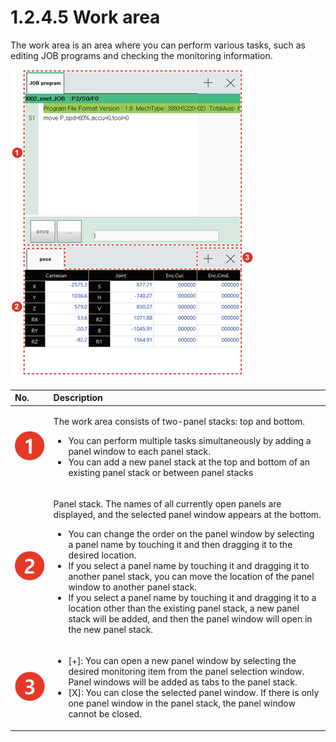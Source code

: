 # 1.2.4.5 Work area

The work area is an area where you can perform various tasks, such as editing JOB programs and checking the monitoring information.

![Figure 10 Layout of the Work Area](../../../.gitbook/assets/image%20%28297%29.png)

<table>
  <thead>
    <tr>
      <th style="text-align:left">No.</th>
      <th style="text-align:left">Description</th>
    </tr>
  </thead>
  <tbody>
    <tr>
      <td style="text-align:left">
        <img src="../../../.gitbook/assets/c1.png" alt/>
      </td>
      <td style="text-align:left">
        <p>The work area consists of two-panel stacks: top and bottom.</p>
        <ul>
          <li>You can perform multiple tasks simultaneously by adding a panel window
            to each panel stack.</li>
          <li>You can add a new panel stack at the top and bottom of an existing panel
            stack or between panel stacks</li>
        </ul>
      </td>
    </tr>
    <tr>
      <td style="text-align:left">
        <img src="../../../.gitbook/assets/c2.png" alt/>
      </td>
      <td style="text-align:left">
        <p>Panel stack. The names of all currently open panels are displayed, and
          the selected panel window appears at the bottom.</p>
        <ul>
          <li>You can change the order on the panel window by selecting a panel name
            by touching it and then dragging it to the desired location.</li>
          <li>If you select a panel name by touching it and dragging it to another panel
            stack, you can move the location of the panel window to another panel stack.</li>
          <li>If you select a panel name by touching it and dragging it to a location
            other than the existing panel stack, a new panel stack will be added, and
            then the panel window will open in the new panel stack.</li>
        </ul>
      </td>
    </tr>
    <tr>
      <td style="text-align:left">
        <img src="../../../.gitbook/assets/c3.png" alt/>
      </td>
      <td style="text-align:left">
        <ul>
          <li>[+]: You can open a new panel window by selecting the desired monitoring
            item from the panel selection window. Panel windows will be added as tabs
            to the panel stack.</li>
          <li>[X]: You can close the selected panel window. If there is only one panel
            window in the panel stack, the panel window cannot be closed.</li>
        </ul>
      </td>
    </tr>
  </tbody>
</table>

